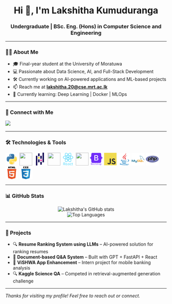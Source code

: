 <h1 align="center">Hi 👋, I'm Lakshitha Kumuduranga</h1>
<h3 align="center">Undergraduate | BSc. Eng. (Hons) in Computer Science and Engineering</h3>

---

### 🧑‍💻 About Me

- 🎓 Final-year student at the University of Moratuwa  
- 💻 Passionate about Data Science, AI, and Full-Stack Development  
- 🛠️ Currently working on AI-powered applications and ML-based projects  
- 📫 Reach me at **lakshitha.20@cse.mrt.ac.lk**  
- 🌱 Currently learning: Deep Learning | Docker | MLOps  

---

### 🔗 Connect with Me

<p align="left">
  <a href="https://linkedin.com/in/lakshitha-kumuduranga" target="_blank">
    <img src="https://img.shields.io/badge/LinkedIn-blue?logo=linkedin&logoColor=white" height="30"/>
  </a>
</p>

---

### 🛠️ Technologies & Tools

<p align="left">
  <a href="https://www.python.org" target="_blank"><img src="https://raw.githubusercontent.com/devicons/devicon/master/icons/python/python-original.svg" width="40" height="40"/></a>
  <a href="https://pytorch.org/" target="_blank"><img src="https://www.vectorlogo.zone/logos/pytorch/pytorch-icon.svg" width="40" height="40"/></a>
  <a href="https://pandas.pydata.org/" target="_blank"><img src="https://raw.githubusercontent.com/devicons/devicon/2ae2a900d2f041da66e950e4d48052658d850630/icons/pandas/pandas-original.svg" width="40" height="40"/></a>
  <a href="https://seaborn.pydata.org/" target="_blank"><img src="https://seaborn.pydata.org/_images/logo-mark-lightbg.svg" width="40" height="40"/></a>
  <a href="https://reactjs.org/" target="_blank"><img src="https://raw.githubusercontent.com/devicons/devicon/master/icons/react/react-original-wordmark.svg" width="40" height="40"/></a>
  <a href="https://flask.palletsprojects.com/" target="_blank"><img src="https://www.vectorlogo.zone/logos/pocoo_flask/pocoo_flask-icon.svg" width="40" height="40"/></a>
  <a href="https://getbootstrap.com/" target="_blank"><img src="https://raw.githubusercontent.com/devicons/devicon/master/icons/bootstrap/bootstrap-plain-wordmark.svg" width="40" height="40"/></a>
  <a href="https://developer.mozilla.org/en-US/docs/Web/JavaScript" target="_blank"><img src="https://raw.githubusercontent.com/devicons/devicon/master/icons/javascript/javascript-original.svg" width="40" height="40"/></a>
  <a href="https://www.java.com" target="_blank"><img src="https://raw.githubusercontent.com/devicons/devicon/master/icons/java/java-original.svg" width="40" height="40"/></a>
  <a href="https://www.mysql.com/" target="_blank"><img src="https://raw.githubusercontent.com/devicons/devicon/master/icons/mysql/mysql-original-wordmark.svg" width="40" height="40"/></a>
  <a href="https://www.php.net" target="_blank"><img src="https://raw.githubusercontent.com/devicons/devicon/master/icons/php/php-original.svg" width="40" height="40"/></a>
  <a href="https://www.w3.org/html/" target="_blank"><img src="https://raw.githubusercontent.com/devicons/devicon/master/icons/html5/html5-original-wordmark.svg" width="40" height="40"/></a>
  <a href="https://www.w3schools.com/css/" target="_blank"><img src="https://raw.githubusercontent.com/devicons/devicon/master/icons/css3/css3-original-wordmark.svg" width="40" height="40"/></a>
</p>

---

### 📊 GitHub Stats

<p align="center">
  <img src="https://github-readme-stats.vercel.app/api?username=lakshithakr&show_icons=true&theme=default" alt="Lakshitha's GitHub stats" />
  <br/>
  <img src="https://github-readme-stats.vercel.app/api/top-langs/?username=lakshithakr&layout=compact&theme=default" alt="Top Languages" />
</p>

---

### 🚀 Projects

- 🔍 **Resume Ranking System using LLMs** – AI-powered solution for ranking resumes  
- 🧠 **Document-based Q&A System** – Built with GPT + FastAPI + React  
- 📱 **ViSHWA App Enhancement** – Intern project for mobile banking analysis  
- 🔍 **Kaggle Science QA** – Competed in retrieval-augmented generation challenge

---

_Thanks for visiting my profile! Feel free to reach out or connect._